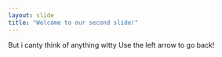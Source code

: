 ```yaml
---
layout: slide
title: "Welcome to our second slide!"
---
```

But i canty think of anything witty
Use the left arrow to go back!
